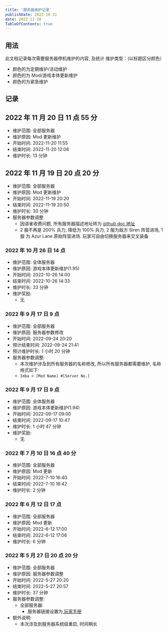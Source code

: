 ```yaml
---
title: '服务器维护记录'
publishDate: 2022-10-31
date: 2022-11-20
TableOfContents: true
---
```


## 用法

此文档记录每次需要服务器停机维护的内容, 及统计
维护类型：(以标题区分颜色）

-   颜色的为定期维护/活动维护
-   颜色的为 Mod/游戏本体更新维护
-   颜色的为紧急维护

## 记录

## 2022 年 11 月 20 日 11 点 55 分

-  维护范围: 全部服务器
-  维护原因: Mod 更新维护
-  开始时间: 2022-11-20 11:55
-  结束时间: 2022-11-20 12:08
-  维护时长: 13 分钟

## 2022 年 11 月 19 日 20 点 20 分

-   维护范围: 全部服务器
-   维护原因: Mod 更新维护
-   开始时间: 2022-11-19 20:20
-   结束时间: 2022-11-19 20:50
-   维护时长: 30 分钟
-   服务器参数调整
    -   因语雀收费问题, 所有服务器描述地址转为 [github doc 地址](https://kreedzt.github.io/rwr-imba-server-doc/azur_lane/user_manual/)
    -   2 服不再是 200% 兵力, 降低为 100% 兵力, 2 服为敌方 Siren 阵营进场, 1 服 为 Azur Lane 原始阵营进场. 玩家可自由切换服务器来交叉装备

### 2022 年 10 月 26 日 14 点

-   维护范围: 全体服务器
-   维护原因: 游戏本体更新维护(1.95)
-   开始时间: 2022-10-26 14:00
-   结束时间: 2022-10-26 14:33
-   维护时长: 33 分钟
-   维护奖励:
    -   无

### 2022 年 9 月 17 日 9 点

-   维护范围: 全部服务器
-   维护原因: 服务器参数修改
-   开始时间: 2022-09-24 20:20
-   预计结束时间: 2022-09-24 21:41
-   预计维护时长: 1 小时 20 分钟
-   服务器参数调整:
    -   本次维护涉及到所有服务器的名称修改, 所以所有服务器都需要维护, 名称格式如下:
    -   `Imba > [Mod Name] #[Server No.]`

### 2022 年 9 月 17 日 9 点

-   维护范围: 全体服务器
-   维护原因: 游戏本体更新维护(1.94)
-   开始时间: 2022-09-17 09:00
-   结束时间: 2022-09-17 10:47
-   维护时长: 1 小时 47 分钟
-   维护奖励:
    -   无

### 2022 年 7 月 10 日 16 点 40 分

-   维护范围: 全部服务器
-   维护原因: Mod 更新
-   开始时间: 2022-7-10 16:40
-   结束时间: 2022-7-10 16:42
-   维护时长: 2 分钟

### 2022 年 6 月 12 日 17 点

-   维护范围: 全部服务器
-   维护原因: Mod 更新
-   开始时间: 2022-6-12 17:00
-   结束时间: 2022-6-12 17:06
-   维护时长: 6 分钟

### 2022 年 5 月 27 日 20 点 20 分

-   维护范围: 全部服务器
-   维护原因: 服务器参数调整
-   开始时间: 2022-5-27 20:20
-   结束时间: 2022-5-27 20:57
-   维护时长: 37 分钟
-   服务器参数调整:
    -   全部服务器:
        -   服务器链接设置为[ 玩家手册](https://www.yuque.com/zhaozisong/rwr-azur-lane-imba/xgh3dx)
-   额外说明:
    -   本次涉及到服务器系统级重启, 时间稍长
